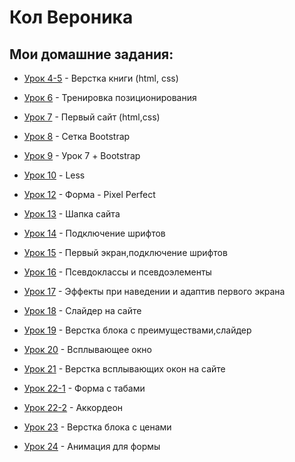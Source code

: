 

# __Кол Вероника__
## Мои домашние задания: 

+ [Урок 4-5](https://col-veronica.github.io/lesson_4-5/ "4-5") - Верстка книги (html, css)

+ [Урок 6](https://col-veronica.github.io/lesson_6/ "6") - Тренировка позиционирования

+ [Урок 7](https://col-veronica.github.io/lesson_7/ "7") - Первый сайт (html,css)

+ [Урок 8](https://col-veronica.github.io/Lesson_8/ "8") - Сетка Bootstrap

+ [Урок 9](https://col-veronica.github.io/lesson_9/ "9") - Урок 7 + Bootstrap

+ [Урок 10](https://col-veronica.github.io/lesson_10/ "10") - Less

+ [Урок 12](https://col-veronica.github.io/lesson_12/ "12") - Форма - Pixel Perfect

+ [Урок 13](https://col-veronica.github.io/lesson_13/ "13") - Шапка сайта

+ [Урок 14](https://col-veronica.github.io/lesson_14_1/ "14") - Подключение шрифтов

+ [Урок 15](https://col-veronica.github.io/lesson_15_1/ "15") - Первый экран,подключение шрифтов

+ [Урок 16](https://col-veronica.github.io/lesson_16/ "16") - Псевдоклассы и псевдоэлементы

+ [Урок 17](https://col-veronica.github.io/lesson_17/ "17") - Эффекты при наведении и адаптив первого экрана

+ [Урок 18](https://col-veronica.github.io/lesson_18/ "18") - Слайдер на сайте

+ [Урок 19](https://col-veronica.github.io/lesson_19/ "19") - Верстка блока с преимуществами,cлайдер

+ [Урок 20](https://col-veronica.github.io/lesson_20/ "20") - Всплывающее окно

+ [Урок 21](https://col-veronica.github.io/lesson_21/ "21") - Верстка всплывающих окон на сайте

+ [Урок 22-1](https://col-veronica.github.io/Lesson_22_form/ "22") - Форма с табами

+ [Урок 22-2](https://col-veronica.github.io/Lesson_22_akordeon/ "22") - Аккордеон

+ [Урок 23](https://col-veronica.github.io/lesson_23/ "23") - Верстка блока с ценами

+ [Урок 24](https://col-veronica.github.io/Lesson_24/ "24") - Анимация для формы











